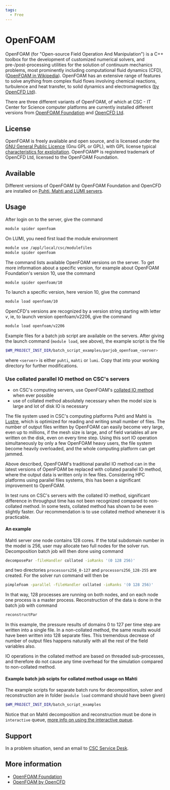 ```yaml
---
tags:
  - Free
---
```


# OpenFOAM

OpenFOAM (for "Open-source Field Operation And Manipulation") is a C++ toolbox for the development of customized numerical solvers, and pre-/post-processing utilities for the solution of continuum mechanics problems, most prominently including computational fluid dynamics (CFD), ([OpenFOAM in Wikipedia](https://en.wikipedia.org/wiki/OpenFOAM)). OpenFOAM has an extensive range of features to solve anything from complex fluid flows involving chemical reactions, turbulence and heat transfer, to solid dynamics and electromagnetics ([by OpenCFD Ltd](https://www.openfoam.com/)).

There are three different variants of OpenFOAM, of which at CSC - IT Center for Science computer platforms are currently installed different versions from [OpenFOAM Foundation](https://cfd.direct/) and [OpenCFD Ltd](https://www.openfoam.com).

## License

OpenFOAM is freely available and open source, and is licensed under the [GNU General Public Licence](https://www.gnu.org/licenses/gpl-3.0.en.html) (Gnu GPL or GPL), with GPL license typical [characteristics for exploitation](https://openfoam.org/licence/). OpenFOAM® is registered trademark of OpenCFD Ltd, licensed to the OpenFOAM Foundation.

## Available

Different versions of OpenFOAM by OpenFOAM Foundation and OpenCFD are installed on [Puhti, Mahti and LUMI servers](../computing/available-systems.md).

## Usage

After login on to the server, give the command

```bash
module spider openfoam
```
On LUMI, you need first load the module environment

```bash
module use /appl/local/csc/modulefiles
module spider openfoam
```
The command lists available OpenFOAM versions on the server. To get more information about a specific version, for example about OpenFOAM Foundation's version 10, use the command

```bash
module spider openfoam/10
```

To launch a specific version, here version 10, give the command

```bash
module load openfoam/10
```

OpenCFD's versions are recognized by a version string starting with letter _v_, ie, to launch version openfoam/v2206, give the command

```bash
module load openfoam/v2206
```

Example files for a batch job script are available on the servers. After giving the launch command (`module load`, see above), the example script is the file

```bash
$WM_PROJECT_INST_DIR/batch_script_examples/parjob_openfoam_<server>
```

where `<server>` is either `puhti`, `mahti` or `lumi`. Copy that into your working directory for further modifications.

### Use collated parallel IO method on CSC's servers

- on CSC's computing servers, use OpenFOAM's [collated IO method](https://openfoam.org/news/parallel-io/) when ever possible
- use of collated method absolutely necessary when the model size is large and lot of disk IO is necessary

The file system used in CSC's computing platforms Puhti and Mahti is [Lustre](http://lustre.org/), which is optimized for reading and writing small number of files. The number of output files written by OpenFOAM can easily become very large, even up to millions, if the mesh size is large, and of field variables all are written on the disk, even on every time step. Using this sort IO operation simultaneously by only a few OpenFOAM heavy users, the file system become heavily overloaded, and the whole computing platform can get jammed.

Above described, OpenFOAM's traditional parallel IO method can in the latest versions of OpenFOAM be replaced with collated parallel IO method, where the output data is written only in few files. Considering HPC platforms using parallel files systems, this has been a significant improvement to OpenFOAM.

In test runs on CSC's servers with the collated IO method, significant difference in throughput time has not been recognized compared to non-collated method. In some tests, collated method has shown to be even slightly faster. Our recommendation is to use collated method whenever it is practicable.

#### An example

Mahti server one node contains 128 cores. If the total subdomain number in the model is 256, user may allocate two full nodes for the solver run. Decomposition batch job will then done using command

```bash
decomposePar -fileHandler collated -ioRanks '(0 128 256)'
```

and two directories `processors256_0-127` and `processors256_128-255` are created. For the solver run command will then be

```bash
pimpleFoam -parallel -fileHandler collated -ioRanks '(0 128 256)'
```

In that way, 128 processes are running on both nodes, and on each node one process is a master process. Reconstruction of the data is done in the batch job with command

```bash
reconstructPar
```

In this example, the pressure results of domains 0 to 127 per time step are written into a single file. In a non-collated method, the same results would have been written into 128 separate files. This tremendous decrease of number of output files happens naturally with all the rest of the field variables also.

IO operations in the collated method are based on threaded sub-processes, and therefore do not cause any time overhead for the simulation compared to non-collated method.

#### Example batch job scipts for collated method usage on Mahti

The example scripts for separate batch runs for decomposition, solver and reconstruction are in folder (`module load` command should have been given)

```bash
$WM_PROJECT_INST_DIR/batch_script_examples
```

Notice that on Mahti decomposition and reconstruction must be done in `interactive` queue,
[more info on using the interactive queue](../../computing/running/batch-job-partitions/).

## Support

In a problem situation, send an email to [CSC Service Desk](../support/contact.md).

## More information

- [OpenFOAM Foundation](https://openfoam.org/)
- [OpenFOAM by OpenCFD](https://www.openfoam.com/)
